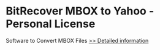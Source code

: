 # BitRecover MBOX to Yahoo - Personal License
Software to Convert MBOX Files
[>> Detailed information](https://secure.shareit.com/shareit/product.html?productid=300810064&affiliateid=200057808)